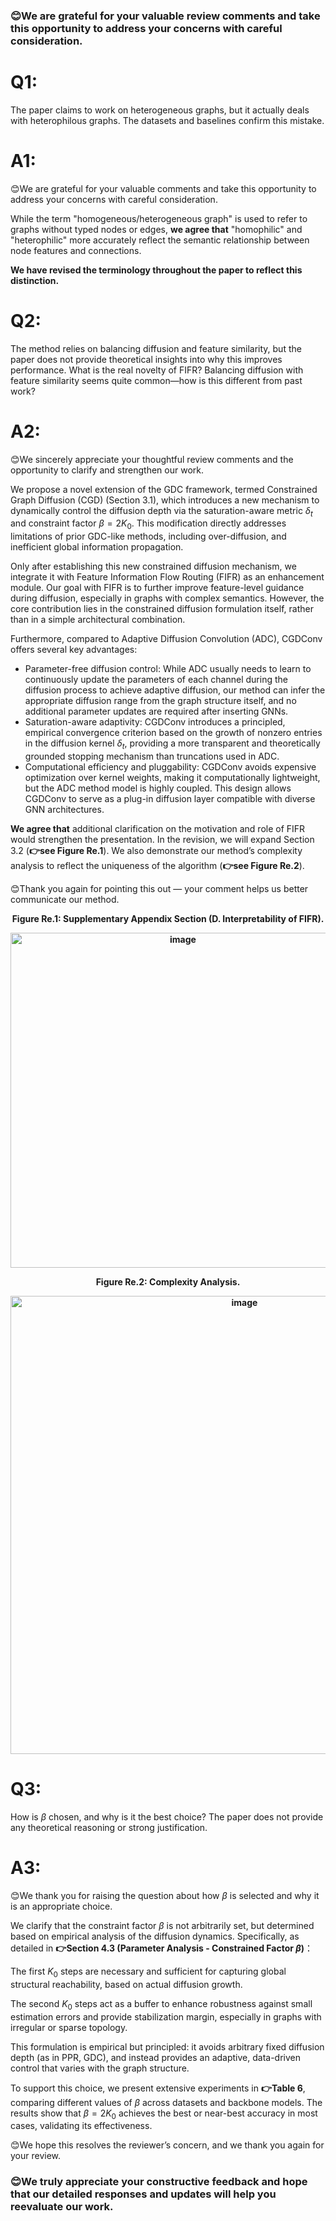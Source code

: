 ### 😊We are grateful for your valuable review comments and take this opportunity to address your concerns with careful consideration.

# Q1:
The paper claims to work on heterogeneous graphs, but it actually deals with heterophilous graphs. The datasets and baselines confirm this mistake.

# A1:
😊We are grateful for your valuable comments and take this opportunity to address your concerns with careful consideration.

While the term "homogeneous/heterogeneous graph" is used to refer to graphs without typed nodes or edges, **we agree that** "homophilic" and "heterophilic" more accurately reflect the semantic relationship between node features and connections.

**We have revised the terminology throughout the paper to reflect this distinction.**

# Q2:
The method relies on balancing diffusion and feature similarity, but the paper does not provide theoretical insights into why this improves performance. What is the real novelty of FIFR? Balancing diffusion with feature similarity seems quite common—how is this different from past work?

# A2:
😊We sincerely appreciate your thoughtful review comments and the opportunity to clarify and strengthen our work.

We propose a novel extension of the GDC framework, termed Constrained Graph Diffusion (CGD) (Section 3.1), which introduces a new mechanism to dynamically control the diffusion depth via the saturation-aware metric $\delta_t$ and constraint factor $\beta = 2K_0$. This modification directly addresses limitations of prior GDC-like methods, including over-diffusion, and inefficient global information propagation.

Only after establishing this new constrained diffusion mechanism, we integrate it with Feature Information Flow Routing (FIFR) as an enhancement module. Our goal with FIFR is to further improve feature-level guidance during diffusion, especially in graphs with complex semantics. However, the core contribution lies in the constrained diffusion formulation itself, rather than in a simple architectural combination.

Furthermore, compared to Adaptive Diffusion Convolution (ADC), CGDConv offers several key advantages:

- Parameter-free diffusion control: While ADC usually needs to learn to continuously update the parameters of each channel during the diffusion process to achieve adaptive diffusion, our method can infer the appropriate diffusion range from the graph structure itself, and no additional parameter updates are required after inserting GNNs.
- Saturation-aware adaptivity: CGDConv introduces a principled, empirical convergence criterion based on the growth of nonzero entries in the diffusion kernel $\delta_t$, providing a more transparent and theoretically grounded stopping mechanism than truncations used in ADC.
- Computational efficiency and pluggability: CGDConv avoids expensive optimization over kernel weights, making it computationally lightweight, but the ADC method model is highly coupled. This design allows CGDConv to serve as a plug-in diffusion layer compatible with diverse GNN architectures.

**We agree that** additional clarification on the motivation and role of FIFR would strengthen the presentation. In the revision, we will expand Section 3.2 (**👉see Figure Re.1**). We also demonstrate our method’s complexity analysis to reflect the uniqueness of the algorithm (**👉see Figure Re.2**).

😊Thank you again for pointing this out — your comment helps us better communicate our method.


<div align="center"><strong>Figure Re.1: Supplementary Appendix Section (D. Interpretability of FIFR).
  
<img width="536" alt="image" src="https://github.com/user-attachments/assets/f9415e60-ac3d-448e-b7b5-bd8949dc7634" /></strong></div>


<div align="center"><strong>Figure Re.2: Complexity Analysis.
  
<img width="733" alt="image" src="https://github.com/user-attachments/assets/84b0985c-8fda-4171-b0dd-0321db669419" /></strong></div>

# Q3:
How is $\beta$ chosen, and why is it the best choice? The paper does not provide any theoretical reasoning or strong justification.
# A3:
😊We thank you for raising the question about how $\beta$ is selected and why it is an appropriate choice.

We clarify that the constraint factor $\beta$ is not arbitrarily set, but determined based on empirical analysis of the diffusion dynamics. Specifically, as detailed in **👉Section 4.3 (Parameter Analysis - Constrained Factor $\beta$)**：

The first $K_0$ steps are necessary and sufficient for capturing global structural reachability, based on actual diffusion growth.

The second $K_0$ steps act as a buffer to enhance robustness against small estimation errors and provide stabilization margin, especially in graphs with irregular or sparse topology.

This formulation is empirical but principled: it avoids arbitrary fixed diffusion depth (as in PPR, GDC), and instead provides an adaptive, data-driven control that varies with the graph structure. 

To support this choice, we present extensive experiments in **👉Table 6**, comparing different values of $\beta$ across datasets and backbone models. The results show that $\beta = 2K_0$ achieves the best or near-best accuracy in most cases, validating its effectiveness. 

😊We hope this resolves the reviewer’s concern, and we thank you again for your review.

### 😊We truly appreciate your constructive feedback and hope that our detailed responses and updates will help you reevaluate our work.
